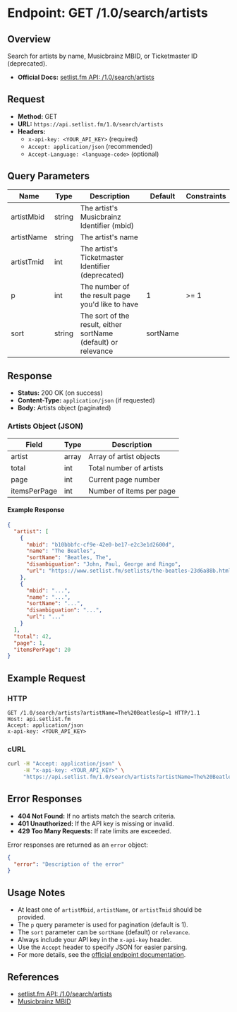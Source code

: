 # Endpoint: GET /1.0/search/artists

## Overview

Search for artists by name, Musicbrainz MBID, or Ticketmaster ID (deprecated).

- **Official Docs:** [setlist.fm API: /1.0/search/artists](https://api.setlist.fm/docs/1.0/resource__1.0_search_artists.html)

## Request

- **Method:** GET
- **URL:** `https://api.setlist.fm/1.0/search/artists`
- **Headers:**
  - `x-api-key: <YOUR_API_KEY>` (required)
  - `Accept: application/json` (recommended)
  - `Accept-Language: <language-code>` (optional)

## Query Parameters

| Name       | Type   | Description                                                    | Default  | Constraints |
|------------|--------|----------------------------------------------------------------|----------|-------------|
| artistMbid | string | The artist's Musicbrainz Identifier (mbid)                    |          |             |
| artistName | string | The artist's name                                              |          |             |
| artistTmid | int    | The artist's Ticketmaster Identifier (deprecated)              |          |             |
| p          | int    | The number of the result page you'd like to have               | 1        | >= 1        |
| sort       | string | The sort of the result, either sortName (default) or relevance | sortName |             |

## Response

- **Status:** 200 OK (on success)
- **Content-Type:** `application/json` (if requested)
- **Body:** Artists object (paginated)

### Artists Object (JSON)

| Field         | Type    | Description                        |
|-------------- |---------|------------------------------------|
| artist        | array   | Array of artist objects            |
| total         | int     | Total number of artists            |
| page          | int     | Current page number                |
| itemsPerPage  | int     | Number of items per page           |

#### Example Response

```json
{
  "artist": [
    {
      "mbid": "b10bbbfc-cf9e-42e0-be17-e2c3e1d2600d",
      "name": "The Beatles",
      "sortName": "Beatles, The",
      "disambiguation": "John, Paul, George and Ringo",
      "url": "https://www.setlist.fm/setlists/the-beatles-23d6a88b.html"
    },
    {
      "mbid": "...",
      "name": "...",
      "sortName": "...",
      "disambiguation": "...",
      "url": "..."
    }
  ],
  "total": 42,
  "page": 1,
  "itemsPerPage": 20
}
```

## Example Request

### HTTP
```http
GET /1.0/search/artists?artistName=The%20Beatles&p=1 HTTP/1.1
Host: api.setlist.fm
Accept: application/json
x-api-key: <YOUR_API_KEY>
```

### cURL
```sh
curl -H "Accept: application/json" \
     -H "x-api-key: <YOUR_API_KEY>" \
     "https://api.setlist.fm/1.0/search/artists?artistName=The%20Beatles&p=1"
```

## Error Responses

- **404 Not Found:** If no artists match the search criteria.
- **401 Unauthorized:** If the API key is missing or invalid.
- **429 Too Many Requests:** If rate limits are exceeded.

Error responses are returned as an `error` object:
```json
{
  "error": "Description of the error"
}
```

## Usage Notes

- At least one of `artistMbid`, `artistName`, or `artistTmid` should be provided.
- The `p` query parameter is used for pagination (default is 1).
- The `sort` parameter can be `sortName` (default) or `relevance`.
- Always include your API key in the `x-api-key` header.
- Use the `Accept` header to specify JSON for easier parsing.
- For more details, see the [official endpoint documentation](https://api.setlist.fm/docs/1.0/resource__1.0_search_artists.html).

## References
- [setlist.fm API: /1.0/search/artists](https://api.setlist.fm/docs/1.0/resource__1.0_search_artists.html)
- [Musicbrainz MBID](http://wiki.musicbrainz.org/MBID) 